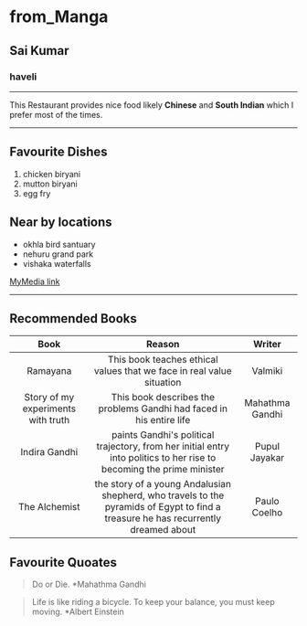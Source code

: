 # from_Manga
## Sai Kumar
### haveli
___________
This Restaurant provides nice food likely **Chinese** and **South Indian** which I prefer most of the times.

---

## Favourite Dishes
1. chicken biryani
2. mutton biryani
3. egg fry

## Near by locations
* okhla bird santuary
* nehuru grand park
* vishaka waterfalls

[MyMedia link](https://github.com/Saikumar88941/from_Manga/blob/419745e8aa515ce7af9cf140eac0201e31ad97ad/MyMedia.md)

---
## Recommended Books

|Book|Reason|Writer|
|:----:|:---:|:----:|
|Ramayana|This book teaches ethical values that we face in real value situation|Valmiki|
|Story of my experiments with truth|This book describes the problems Gandhi had faced in his entire life|Mahathma Gandhi|
|Indira Gandhi|paints Gandhi's political trajectory, from her initial entry into politics to her rise to becoming the prime minister|Pupul Jayakar|
|The Alchemist|the story of a young Andalusian shepherd, who travels to the pyramids of Egypt to find a treasure he has recurrently dreamed about|Paulo Coelho|

## Favourite Quoates


>Do or Die.
*Mahathma Gandhi

>Life is like riding a bicycle. To keep your balance, you must keep moving.
*Albert Einstein




